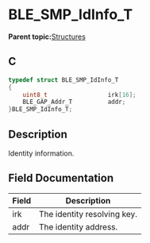 # BLE\_SMP\_IdInfo\_T

**Parent topic:**[Structures](GUID-32B57AF4-FA13-419A-852F-73C4E0457A07.md)

## C

```c
typedef struct BLE_SMP_IdInfo_T
{
    uint8_t                 irk[16];
    BLE_GAP_Addr_T          addr;
}BLE_SMP_IdInfo_T;
```

## Description

Identity information.

## Field Documentation

|Field|Description|
|-----|-----------|
|irk|The identity resolving key.|
|addr|The identity address.|

